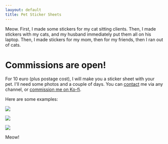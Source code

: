 ```yaml
---
lauyout: default
title: Pet Sticker Sheets
---
```


Meow. First, I made some stickers for my cat sitting clients. Then, I made stickers with my cats, and my husband immediately put them all on his laptop. Then, I made stickers for my mom, then for my friends, then I ran out of cats. 

# Commissions are open!

For 10 euro (plus postage cost), I will make you a sticker sheet with your pet. I'll need some photos and a couple of days. You can [contact](/contact.htm) me via any channel, or [commission me on Ko-fi](https://ko-fi.com/catnipunicorn/commissions).


Here are some examples:

![](https://storage.ko-fi.com/cdn/useruploads/post/28665179-dc21-47c0-94c9-d190a5d9ee62_img_4003.jpeg)

![](https://storage.ko-fi.com/cdn/useruploads/post/9bc90534-943c-4b12-ab7a-6fa7ddc0dac3_img_4317.jpeg)

![](https://storage.ko-fi.com/cdn/useruploads/post/c6d68f73-fc43-44f9-8e34-c4045c4a317b_img_4323.jpeg)


Meow!